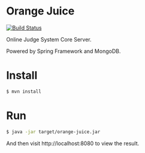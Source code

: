 # Orange Juice

[![Build Status](https://travis-ci.org/zccz14/Orange-Juice-Java.svg?branch=master)](https://travis-ci.org/zccz14/Orange-Juice-Java)

Online Judge System Core Server.

Powered by Spring Framework and MongoDB.

# Install

```bash
$ mvn install
```

# Run

```bash
$ java -jar target/orange-juice.jar
```

And then visit http://localhost:8080 to view the result.